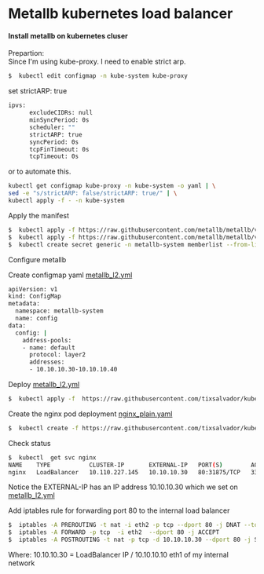 # Metallb kubernetes load balancer

#### Install metallb on kubernetes cluser

Prepartion:  
Since I'm using kube-proxy. I need to enable strict arp.

```sh
$  kubectl edit configmap -n kube-system kube-proxy
```

set strictARP: true

```sh
ipvs:
      excludeCIDRs: null
      minSyncPeriod: 0s
      scheduler: ""
      strictARP: true
      syncPeriod: 0s
      tcpFinTimeout: 0s
      tcpTimeout: 0s
```

or to automate this.

```sh
kubectl get configmap kube-proxy -n kube-system -o yaml | \
sed -e "s/strictARP: false/strictARP: true/" | \
kubectl apply -f - -n kube-system
```

Apply the manifest

```sh
$  kubectl apply -f https://raw.githubusercontent.com/metallb/metallb/v0.9.4/manifests/namespace.yaml
$  kubectl apply -f https://raw.githubusercontent.com/metallb/metallb/v0.9.4/manifests/metallb.yaml
$  kubectl create secret generic -n metallb-system memberlist --from-literal=secretkey="$(openssl rand -base64 128)"
```

Configure metallb

Create configmap yaml [metallb_l2.yml]

```sh
apiVersion: v1
kind: ConfigMap
metadata:
  namespace: metallb-system
  name: config
data:
  config: |
    address-pools:
    - name: default
      protocol: layer2
      addresses:
      - 10.10.10.30-10.10.10.40
```

Deploy [metallb_l2.yml]

```sh
$  kubectl apply -f  https://raw.githubusercontent.com/tixsalvador/kubernetes-metallb/main/metallb_l2.yml
```

Create the nginx pod deployment [nginx_plain.yaml]

```sh
$  kubectl create -f https://raw.githubusercontent.com/tixsalvador/kubernetes-metallb/main/nginx_plain.yaml
```

Check status

```sh
$  kubectl  get svc nginx
NAME    TYPE           CLUSTER-IP       EXTERNAL-IP   PORT(S)        AGE
nginx   LoadBalancer   10.110.227.145   10.10.10.30   80:31875/TCP   33m
```

Notice the EXTERNAL-IP has an IP address 10.10.10.30 which we set on [metallb_l2.yml]

Add iptables rule for forwarding port 80 to the internal load balancer

```sh
$  iptables -A PREROUTING -t nat -i eth2 -p tcp --dport 80 -j DNAT --to 10.10.10.30:80
$  iptables -A FORWARD -p tcp  -i eth2  --dport 80 -j ACCEPT
$  iptables -A POSTROUTING -t nat -p tcp -d 10.10.10.30 --dport 80 -j SNAT --to-source 10.10.10.10
```

Where: 10.10.10.30 = LoadBalancer IP / 10.10.10.10 eth1 of my internal network

[metallb_l2.yml]: https://github.com/tixsalvador/kubernetes-metallb/blob/main/metallb_l2.yml
[nginx_plain.yaml]: https://github.com/tixsalvador/kubernetes-metallb/blob/main/nginx_plain.yaml
